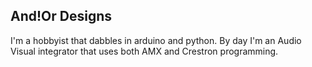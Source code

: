 ## And!Or Designs

I'm a hobbyist that dabbles in arduino and python. By day I'm an Audio Visual integrator that uses both AMX and Crestron programming. 
